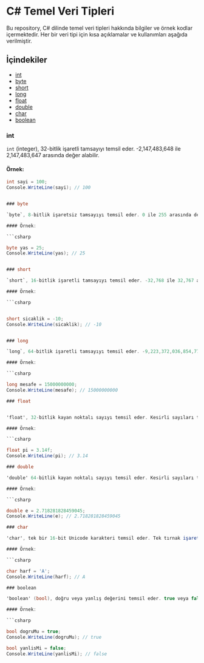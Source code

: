 # C# Temel Veri Tipleri

Bu repository, C# dilinde temel veri tipleri hakkında bilgiler ve örnek kodlar içermektedir. Her bir veri tipi için kısa açıklamalar ve kullanımları aşağıda verilmiştir.

## İçindekiler

- [int](#int)
- [byte](#byte)
- [short](#short)
- [long](#long)
- [float](#float)
- [double](#double)
- [char](#char)
- [boolean](#boolean)

### int

`int` (integer), 32-bitlik işaretli tamsayıyı temsil eder. -2,147,483,648 ile 2,147,483,647 arasında değer alabilir.

#### Örnek:

```csharp
int sayi = 100;
Console.WriteLine(sayi); // 100


### byte

`byte`, 8-bitlik işaretsiz tamsayıyı temsil eder. 0 ile 255 arasında değer alabilir.

#### Örnek:

```csharp

byte yas = 25;
Console.WriteLine(yas); // 25


### short

`short`, 16-bitlik işaretli tamsayıyı temsil eder. -32,768 ile 32,767 arasında değer alabilir.

#### Örnek:

```csharp


short sicaklik = -10;
Console.WriteLine(sicaklik); // -10


### long

`long`, 64-bitlik işaretli tamsayıyı temsil eder. -9,223,372,036,854,775,808 ile 9,223,372,036,854,775,807 arasında değer alabilir.

#### Örnek:

```csharp

long mesafe = 15000000000;
Console.WriteLine(mesafe); // 15000000000

### float


'float', 32-bitlik kayan noktalı sayıyı temsil eder. Kesirli sayıları tutmak için kullanılır ve genellikle f ile sonlandırılır.

#### Örnek:

```csharp

float pi = 3.14f;
Console.WriteLine(pi); // 3.14

### double

'double' 64-bitlik kayan noktalı sayıyı temsil eder. Kesirli sayıları tutmak için kullanılır ve daha yüksek hassasiyet sağlar.

#### Örnek:

```csharp

double e = 2.718281828459045;
Console.WriteLine(e); // 2.718281828459045

### char

'char', tek bir 16-bit Unicode karakteri temsil eder. Tek tırnak işaretleri (' ') içinde kullanılır.

#### Örnek:

```csharp

char harf = 'A';
Console.WriteLine(harf); // A

### boolean

'boolean' (bool), doğru veya yanlış değerini temsil eder. true veya false değerlerini alabilir.

#### Örnek:

```csharp

bool dogruMu = true;
Console.WriteLine(dogruMu); // true

bool yanlisMi = false;
Console.WriteLine(yanlisMi); // false